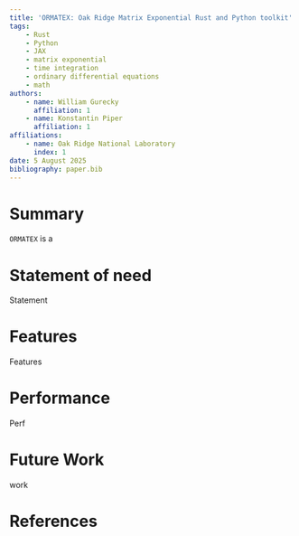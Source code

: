 ```yaml
---
title: 'ORMATEX: Oak Ridge Matrix Exponential Rust and Python toolkit'
tags:
    - Rust
    - Python
    - JAX
    - matrix exponential
    - time integration
    - ordinary differential equations
    - math
authors:
    - name: William Gurecky
      affiliation: 1
    - name: Konstantin Piper
      affiliation: 1
affiliations:
    - name: Oak Ridge National Laboratory
      index: 1
date: 5 August 2025
bibliography: paper.bib
---
```


# Summary

`ORMATEX` is a


# Statement of need

Statement

# Features

Features

# Performance

Perf

# Future Work

work

# References
